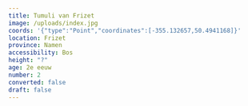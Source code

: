 ```yaml
---
title: Tumuli van Frizet
image: /uploads/index.jpg
coords: '{"type":"Point","coordinates":[-355.132657,50.4941168]}'
location: Frizet
province: Namen
accessibility: Bos
height: "?"
age: 2e eeuw
number: 2
converted: false
draft: false
---
```

